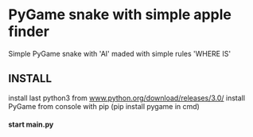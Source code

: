 # PyGame snake with simple apple finder
Simple PyGame snake with 'AI' maded with simple rules 'WHERE IS'

## INSTALL 
install last python3 from www.python.org/download/releases/3.0/
install PyGame from console with pip (pip install pygame in cmd)

#### start main.py 
